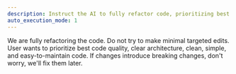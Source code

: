 ```yaml
---
description: Instruct the AI to fully refactor code, prioritizing best quality over minimal changes
auto_execution_mode: 1
---
```


We are fully refactoring the code. Do not try to make minimal targeted edits. User wants to prioritize best code quality, clear architecture, clean, simple, and easy-to-maintain code. If changes introduce breaking changes, don't worry, we'll fix them later.